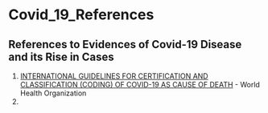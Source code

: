 # Covid_19_References


## References to Evidences of Covid-19 Disease and its Rise in Cases


1. [INTERNATIONAL GUIDELINES FOR CERTIFICATION AND CLASSIFICATION (CODING) OF COVID-19 AS CAUSE OF DEATH](https://www.who.int/classifications/icd/Guidelines_Cause_of_Death_COVID-19.pdf) - World Health Organization
2. 
